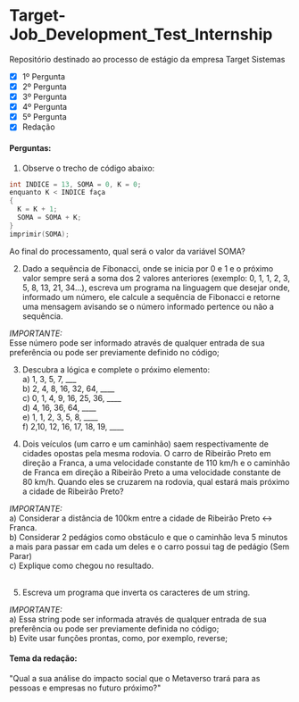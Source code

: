 # Target-Job_Development_Test_Internship
Repositório destinado ao processo de estágio da empresa Target Sistemas 

- [x] 1º Pergunta
- [x] 2º Pergunta
- [x] 3º Pergunta
- [x] 4º Pergunta
- [x] 5º Pergunta
- [x] Redação

#### Perguntas:

1) Observe o trecho de código abaixo:
```c
int INDICE = 13, SOMA = 0, K = 0;
enquanto K < INDICE faça
{
  K = K + 1;
  SOMA = SOMA + K;
}
imprimir(SOMA);
```
Ao final do processamento, qual será o valor da variável SOMA?


2) Dado a sequência de Fibonacci, onde se inicia por 0 e 1 e o próximo valor sempre será a soma dos 2 valores
anteriores (exemplo: 0, 1, 1, 2, 3, 5, 8, 13, 21, 34...), escreva um programa na linguagem que desejar onde,
informado um número, ele calcule a sequência de Fibonacci e retorne uma mensagem avisando se o número informado
pertence ou não a sequência.

*IMPORTANTE:* <br>
Esse número pode ser informado através de qualquer entrada de sua preferência ou pode ser previamente definido
no código;


3) Descubra a lógica e complete o próximo elemento: <br>
a) 1, 3, 5, 7, ___ <br>
b) 2, 4, 8, 16, 32, 64, ____ <br>
c) 0, 1, 4, 9, 16, 25, 36, ____ <br>
d) 4, 16, 36, 64, ____ <br>
e) 1, 1, 2, 3, 5, 8, ____ <br>
f) 2,10, 12, 16, 17, 18, 19, ____ <br>


4) Dois veículos (um carro e um caminhão) saem respectivamente de cidades opostas pela mesma rodovia.
O carro de Ribeirão Preto em direção a Franca, a uma velocidade constante de 110 km/h e o caminhão de Franca
em direção a Ribeirão Preto a uma velocidade constante de 80 km/h. Quando eles se cruzarem na rodovia,
qual estará mais próximo a cidade de Ribeirão Preto?

*IMPORTANTE:* <br>
a) Considerar a distância de 100km entre a cidade de Ribeirão Preto <-> Franca. <br>
b) Considerar 2 pedágios como obstáculo e que o caminhão leva 5 minutos a mais para passar em cada um deles e o carro possui tag de pedágio (Sem Parar) <br>
c) Explique como chegou no resultado. <br>
 

5) Escreva um programa que inverta os caracteres de um string.

*IMPORTANTE:* <br>
a) Essa string pode ser informada através de qualquer entrada de sua preferência ou pode ser previamente definida no código; <br>
b) Evite usar funções prontas, como, por exemplo, reverse; <br>


#### Tema da redação:
"Qual a sua análise do impacto social que o Metaverso trará para as pessoas e empresas no futuro próximo?"